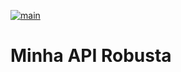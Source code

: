 [![main](https://github.com/kylefelipe/minha-API-robusta/actions/workflows/main.yml/badge.svg)](https://github.com/kylefelipe/minha-API-robusta/actions/workflows/main.yml)

# Minha API Robusta
